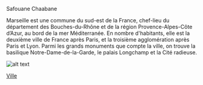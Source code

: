 Safouane Chaabane

Marseille est une commune du sud-est de la France, chef-lieu du département des Bouches-du-Rhône et de la région Provence-Alpes-Côte d’Azur, 
au bord de la mer Méditerranée.
En nombre d'habitants, elle est la deuxième ville de France après Paris, et la troisième agglomération après Paris et Lyon. 
Parmi les grands monuments que compte la ville, on trouve la basilique Notre-Dame-de-la-Garde, le palais Longchamp et la Cité radieuse.

![alt text](https://upload.wikimedia.org/wikipedia/commons/4/46/Marseille-Fort_Saint-Jean.JPG)


[Ville](https://github.com/indiaye18/TP2_Lab/blob/main/jeu-heros-Labyrinthe-Tour-Monde/Odessa.md) 


